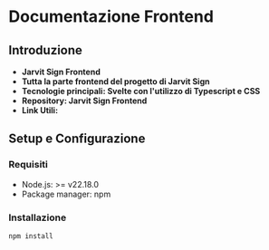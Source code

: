 # Documentazione Frontend

## Introduzione
- **Jarvit Sign Frontend**
- **Tutta la parte frontend del progetto di Jarvit Sign**
- **Tecnologie principali: Svelte con l'utilizzo di Typescript e CSS**
- **Repository: Jarvit Sign Frontend**
- **Link Utili:**

## Setup e Configurazione 
### Requisiti
- Node.js: >=  v22.18.0
- Package manager: npm 

### Installazione
```bash
npm install